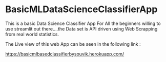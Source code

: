 # BasicMLDataScienceClassifierApp
This is a basic Data Science Classifier App For All the beginners willing to use streamlit out there....the Data set is API driven using Web Scrapping from real world statistics. 

The Live view of this web App can be seen in the following link : 

https://basicmlbasedclassifierbysouvik.herokuapp.com/
